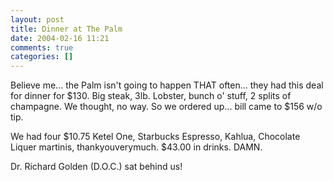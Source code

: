```yaml
---
layout: post
title: Dinner at The Palm
date: 2004-02-16 11:21
comments: true
categories: []
---
```

Believe me... the Palm isn't going to happen THAT often... they had this deal for dinner for $130. Big steak, 3lb. Lobster, bunch o' stuff, 2 splits of champagne. We thought, no way. So we ordered up... bill came to $156 w/o tip.

We had four $10.75 Ketel One, Starbucks Espresso, Kahlua, Chocolate Liquer martinis, thankyouverymuch. $43.00 in drinks. DAMN.

Dr. Richard Golden (D.O.C.) sat behind us!
